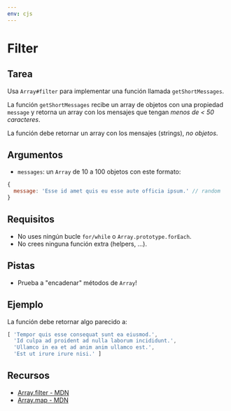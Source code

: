 ```yaml
---
env: cjs
---
```


# Filter

## Tarea

Usa `Array#filter` para implementar una función llamada `getShortMessages`.

La función `getShortMessages` recibe un array de objetos con una propiedad
`message` y retorna un array con los mensajes que tengan *menos de < 50
caracteres*.

La función debe retornar un array con los mensajes (strings), *no objetos*.

## Argumentos

* `messages`: un `Array` de 10 a 100 objetos con este formato:

```js
{
  message: 'Esse id amet quis eu esse aute officia ipsum.' // random
}
```

## Requisitos

* No uses ningún bucle `for/while` o `Array.prototype.forEach`.
* No crees ninguna función extra (helpers, ...).

## Pistas

* Prueba a "encadenar" métodos de `Array`!

## Ejemplo

La función debe retornar algo parecido a:

```js
[ 'Tempor quis esse consequat sunt ea eiusmod.',
  'Id culpa ad proident ad nulla laborum incididunt.',
  'Ullamco in ea et ad anim anim ullamco est.',
  'Est ut irure irure nisi.' ]
```

## Recursos

* [Array.filter - MDN](https://developer.mozilla.org/en-US/docs/Web/JavaScript/Reference/Global_Objects/Array/filter)
* [Array.map - MDN](https://developer.mozilla.org/en-US/docs/Web/JavaScript/Reference/Global_Objects/Array/map)
